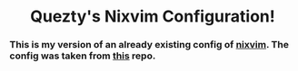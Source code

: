 <h1 align="center">Quezty's Nixvim Configuration!</h1>

### This is my version of an already existing config of [nixvim](https://github.com/nix-community/nixvim). The config was taken from [this](https://github.com/ahwxorg/nixvim-config) repo.
